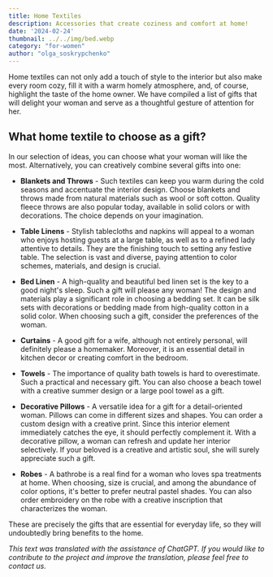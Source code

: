 ```yaml
---
title: Home Textiles
description: Accessories that create coziness and comfort at home!
date: '2024-02-24'
thumbnail: ../../img/bed.webp
category: "for-women"
author: "olga_soskrypchenko"
---
```


Home textiles can not only add a touch of style to the interior but also make every room cozy, fill it with a warm homely atmosphere, and, of course, highlight the taste of the home owner. We have compiled a list of gifts that will delight your woman and serve as a thoughtful gesture of attention for her.

## What home textile to choose as a gift?

In our selection of ideas, you can choose what your woman will like the most. Alternatively, you can creatively combine several gifts into one:

- **Blankets and Throws** - Such textiles can keep you warm during the cold seasons and accentuate the interior design. Choose blankets and throws made from natural materials such as wool or soft cotton. Quality fleece throws are also popular today, available in solid colors or with decorations. The choice depends on your imagination.

- **Table Linens** - Stylish tablecloths and napkins will appeal to a woman who enjoys hosting guests at a large table, as well as to a refined lady attentive to details. They are the finishing touch to setting any festive table. The selection is vast and diverse, paying attention to color schemes, materials, and design is crucial.

- **Bed Linen** - A high-quality and beautiful bed linen set is the key to a good night's sleep. Such a gift will please any woman! The design and materials play a significant role in choosing a bedding set. It can be silk sets with decorations or bedding made from high-quality cotton in a solid color. When choosing such a gift, consider the preferences of the woman.

- **Curtains** - A good gift for a wife, although not entirely personal, will definitely please a homemaker. Moreover, it is an essential detail in kitchen decor or creating comfort in the bedroom.

- **Towels** - The importance of quality bath towels is hard to overestimate. Such a practical and necessary gift. You can also choose a beach towel with a creative summer design or a large pool towel as a gift.

- **Decorative Pillows** - A versatile idea for a gift for a detail-oriented woman. Pillows can come in different sizes and shapes. You can order a custom design with a creative print. Since this interior element immediately catches the eye, it should perfectly complement it. With a decorative pillow, a woman can refresh and update her interior selectively. If your beloved is a creative and artistic soul, she will surely appreciate such a gift.

- **Robes** - A bathrobe is a real find for a woman who loves spa treatments at home. When choosing, size is crucial, and among the abundance of color options, it's better to prefer neutral pastel shades. You can also order embroidery on the robe with a creative inscription that characterizes the woman.

These are precisely the gifts that are essential for everyday life, so they will undoubtedly bring benefits to the home.

*This text was translated with the assistance of ChatGPT. If you would like to contribute to the project and improve the translation, please feel free to contact us.*